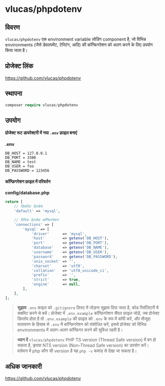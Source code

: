 # vlucas/phpdotenv

## विवरण
`vlucas/phpdotenv` एक environment variable लोडिंग component है, जो विभिन्न environments (जैसे डेवलपमेंट, टेस्टिंग, आदि) की कॉन्फ़िगरेशन को अलग करने के लिए उपयोग किया जाता है।

## प्रोजेक्ट लिंक

https://github.com/vlucas/phpdotenv
  
## स्थापना
 
```php
composer require vlucas/phpdotenv
 ```
  
## उपयोग

#### प्रोजेक्ट रूट डायरेक्टरी में नया `.env` फ़ाइल बनाएं
**.env**
```
DB_HOST = 127.0.0.1
DB_PORT = 3306
DB_NAME = test
DB_USER = foo
DB_PASSWORD = 123456
```

#### कॉन्फ़िगरेशन फ़ाइल में परिवर्तन
**config/database.php**
```php
return [
    // डिफ़ॉल्ट डेटाबेस
    'default' => 'mysql',

    // विभिन्न डेटाबेस कॉन्फ़िगरेशन
    'connections' => [
        'mysql' => [
            'driver'      => 'mysql',
            'host'        => getenv('DB_HOST'),
            'port'        => getenv('DB_PORT'),
            'database'    => getenv('DB_NAME'),
            'username'    => getenv('DB_USER'),
            'password'    => getenv('DB_PASSWORD'),
            'unix_socket' => '',
            'charset'     => 'utf8',
            'collation'   => 'utf8_unicode_ci',
            'prefix'      => '',
            'strict'      => true,
            'engine'      => null,
        ],
    ],
];
```

> **सुझाव**
> `.env` फ़ाइल को `.gitignore` लिस्ट में जोड़ना सुझाव दिया जाता है, कोड रिपॉज़िटरी में सबमिट करने से बचें। प्रोजेक्ट में `.env.example` कॉन्फ़िगरेशन सैंपल फ़ाइल जोड़ें, जब प्रोजेक्ट डिप्लॉय होता है तो `.env.example` की फ़ाइल को `.env` के रूप में कॉपी करें, और मौजूदा वातावरण के हिसाब से `.env` में कॉन्फ़िगरेशन को संशोधित करें, इससे प्रोजेक्ट को विभिन्न environments में अलग-अलग कॉन्फ़िगर करने की सुविधा रहती है।

> **ध्यान दें**
> `vlucas/phpdotenv` PHP TS version (Thread Safe version) में बग हो सकता है, कृपया NTS version (Non-Thread Safe version) का उपयोग करें।
> वर्तमान में php कौन सी version है यह `php -v` कमांड से देखा जा सकता है।

## अधिक जानकारी

https://github.com/vlucas/phpdotenv

